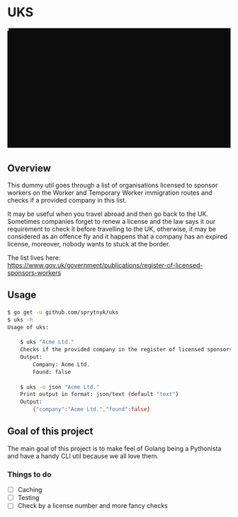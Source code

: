 # UKS

![Example](https://raw.githubusercontent.com/sprytnyk/uks/master/media/example.svg)

## Overview

This dummy util goes through a list of organisations licensed to sponsor
workers on the Worker and Temporary Worker immigration routes and checks if a
provided company in this list.

It may be useful when you travel abroad and then go back to the UK. Sometimes
companies forget to renew a license and the law says it our requirement to
check it before travelling to the UK, otherwise, it may be considered as an
offence fly and it happens that a company has an expired license, moreover,
nobody wants to stuck at the border.

The list lives here:  
https://www.gov.uk/government/publications/register-of-licensed-sponsors-workers

## Usage

```bash
$ go get -u github.com/sprytnyk/uks
$ uks -h
Usage of uks:

    $ uks "Acme Ltd."
    Checks if the provided company in the register of licensed sponsors.
    Output:
        Company: Acme Ltd.
        Found: false

    $ uks -o json "Acme Ltd."
    Print output in format: json/text (default "text")
    Output:
        {"company":"Acme Ltd.","found":false}

```

## Goal of this project

The main goal of this project is to make feel of Golang being a Pythonista and
have a handy CLI util because we all love them.

### Things to do

- [ ] Caching
- [ ] Testing
- [ ] Check by a license number and more fancy checks